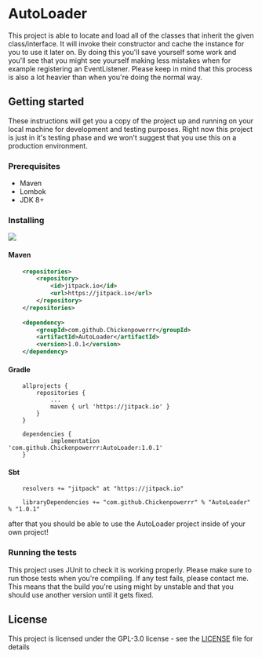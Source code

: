 # AutoLoader
This project is able to locate and load all of the classes that inherit the given class/interface.
It will invoke their constructor and cache the instance for you to use it later on.
By doing this you'll save yourself some work and you'll see that you might see yourself making
less mistakes when for example registering an EventListener. Please keep in mind that this process is also
a lot heavier than when you're doing the normal way. 

## Getting started
These instructions will get you a copy of the project up and running on your local machine for development 
and testing purposes. Right now this project is just in it's testing phase and we won't suggest that you use
this on a production environment.

### Prerequisites
* Maven
* Lombok
* JDK 8+

### Installing
[![](https://jitpack.io/v/Chickenpowerrr/AutoLoader.svg)](https://jitpack.io/#Chickenpowerrr/AutoLoader) 

#### Maven

```xml
 	<repositories>
 		<repository>
 		    <id>jitpack.io</id>
 		    <url>https://jitpack.io</url>
 		</repository>
 	</repositories>
    
	<dependency>
	    <groupId>com.github.Chickenpowerrr</groupId>
	    <artifactId>AutoLoader</artifactId>
	    <version>1.0.1</version>
	</dependency>        
```

#### Gradle

```
	allprojects {
		repositories {
			...
			maven { url 'https://jitpack.io' }
		}
	}
	
	dependencies {
	        implementation 'com.github.Chickenpowerrr:AutoLoader:1.0.1'
	}	
```

#### Sbt

```
    resolvers += "jitpack" at "https://jitpack.io"
 	
    libraryDependencies += "com.github.Chickenpowerrr" % "AutoLoader" % "1.0.1"	
```



after that you should be able to use the AutoLoader project inside of your own project!

### Running the tests
This project uses JUnit to check it is working properly. Please make sure to run those tests when you're compiling.
If any test fails, please contact me. This means that the build you're using might by unstable and that you should 
use another version until it gets fixed.

## License

This project is licensed under the GPL-3.0 license - see the [LICENSE](LICENSE) file for details
